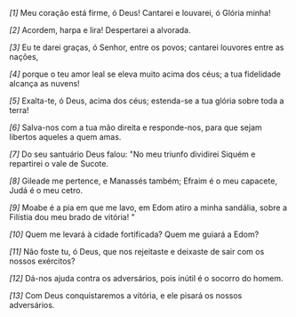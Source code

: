 *[1]* Meu coração está firme, ó Deus! Cantarei e louvarei, ó Glória minha!

*[2]* Acordem, harpa e lira! Despertarei a alvorada.

*[3]* Eu te darei graças, ó Senhor, entre os povos; cantarei louvores entre as nações,

*[4]* porque o teu amor leal se eleva muito acima dos céus; a tua fidelidade alcança as nuvens!

*[5]* Exalta-te, ó Deus, acima dos céus; estenda-se a tua glória sobre toda a terra!

*[6]* Salva-nos com a tua mão direita e responde-nos, para que sejam libertos aqueles a quem amas.

*[7]* Do seu santuário Deus falou: "No meu triunfo dividirei Siquém e repartirei o vale de Sucote.

*[8]* Gileade me pertence, e Manassés também; Efraim é o meu capacete, Judá é o meu cetro.

*[9]* Moabe é a pia em que me lavo, em Edom atiro a minha sandália, sobre a Filístia dou meu brado de vitória! "

*[10]* Quem me levará à cidade fortificada? Quem me guiará a Edom?

*[11]* Não foste tu, ó Deus, que nos rejeitaste e deixaste de sair com os nossos exércitos?

*[12]* Dá-nos ajuda contra os adversários, pois inútil é o socorro do homem.

*[13]* Com Deus conquistaremos a vitória, e ele pisará os nossos adversários.


